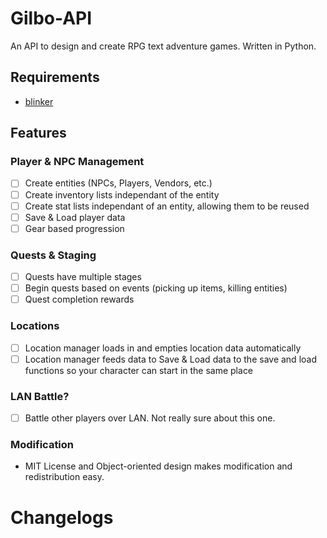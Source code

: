 # Gilbo-API
An API to design and create RPG text adventure games. Written in Python.

## Requirements
- [blinker](https://github.com/jek/blinker)

## Features 
### Player & NPC Management
- [ ] Create entities (NPCs, Players, Vendors, etc.)
- [ ] Create inventory lists independant of the entity
- [ ] Create stat lists independant of an entity, allowing them to be reused
- [ ] Save & Load player data
- [ ] Gear based progression

### Quests & Staging
- [ ] Quests have multiple stages
- [ ] Begin quests based on events (picking up items, killing entities)
- [ ] Quest completion rewards

### Locations
- [ ] Location manager loads in and empties location data automatically
- [ ] Location manager feeds data to Save & Load data to the save and load functions so your character can start in the same place

### LAN Battle?
- [ ] Battle other players over LAN. Not really sure about this one.

### Modification
- MIT License and Object-oriented design makes modification and redistribution easy.

# Changelogs
